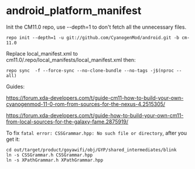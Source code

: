 # android_platform_manifest
Init the CM11.0 repo, use --depth=1 to don't fetch all the unnecessary files.

`repo init --depth=1 -u git://github.com/CyanogenMod/android.git -b cm-11.0`

Replace local_manifest.xml to cm11.0/.repo/local_manifests/local_manifest.xml then:

`repo sync  -f --force-sync --no-clone-bundle --no-tags -j$(nproc --all)`

Guides:

https://forum.xda-developers.com/t/guide-cm11-how-to-build-your-own-cyanogenmod-11-0-rom-from-sources-for-the-nexus-4.2515305/

https://forum.xda-developers.com/t/guide-how-to-build-your-own-cm11-from-local-sources-for-the-galaxy-fame.2875919/

To fix `fatal error: CSSGrammar.hpp: No such file or directory`, after you get it:

```
cd out/target/product/goyawifi/obj/GYP/shared_intermediates/blink
ln -s CSSGrammar.h CSSGrammar.hpp
ln -s XPathGrammar.h XPathGrammar.hpp
```
